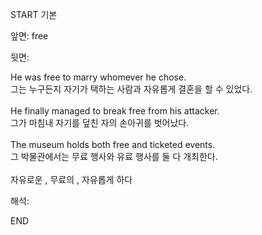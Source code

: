 START
기본

앞면:
free


뒷면:
<div>He was free to marry whomever he chose. </div><div><div>그는 누구든지 자기가 택하는 사람과 자유롭게 결혼을 할 수 있었다.</div></div><br><div>He finally managed to break free from his attacker. </div><div><div>그가 마침내 자기를 덮친 자의 손아귀를 벗어났다.</div></div><div><br></div><div><div>The museum holds both free and ticketed events. </div><div><div>그 박물관에서는 무료 행사와 유료 행사를 둘 다 개최한다.</div></div></div><br>자유로운 , 무료의 , 자유롭게 하다<br>


해석:
<!--ID: 1746614453971-->
END